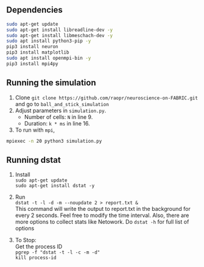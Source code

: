 
## Dependencies

```bash
sudo apt-get update 
sudo apt-get install libreadline-dev -y
sudo apt-get install libmeschach-dev -y
sudo apt install python3-pip -y
pip3 install neuron
pip3 install matplotlib
sudo apt install openmpi-bin -y
pip3 install mpi4py
```

## Running the simulation
1. Clone `git clone https://github.com/raopr/neuroscience-on-FABRIC.git` and go to `ball_and_stick_simulation`
2. Adjust parameters in `simulation.py`.
    - Number of cells: `N` in line 9.
    - Duration: `k * ms` in line 16.
3. To run with `mpi`,
```bash
mpiexec -n 20 python3 simulation.py
```

## Running dstat

1. Install 
<br>`sudo apt-get update`
<br>`sudo apt-get install dstat -y`

2. Run
<br>`dstat -t -l -d -m --noupdate 2 > report.txt &`
<br> This command will write the output to report.txt in the background for every 2 seconds. Feel free to modify the time interval. Also, there are more options to collect stats like Netowork. Do `dstat -h` for full list of options 

3. To Stop:
<br> Get the process ID
<br>`pgrep -f "dstat -t -l -c -m -d"`
<br>`kill process-id`

